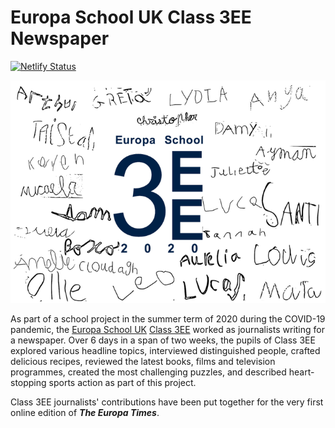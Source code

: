 # Europa School UK Class 3EE Newspaper

<!-- badges: start -->
[![Netlify Status](https://api.netlify.com/api/v1/badges/22c487ec-3ae2-49a2-9727-dcb80191255d/deploy-status)](https://app.netlify.com/sites/hungry-pike-c94eaa/deploys)
<!-- badges: end -->

![](figures/class3EE.png)

As part of a school project in the summer term of 2020 during the COVID-19 pandemic, the [Europa School UK](https://europaschooluk.org) [Class 3EE](https://www.europa-ee.org.uk) worked as journalists writing for a newspaper. Over 6 days in a span of two weeks, the pupils of Class 3EE explored various headline topics, interviewed distinguished people, crafted delicious recipes, reviewed the latest books, films and television programmes, created the most challenging puzzles, and described heart-stopping sports action as part of this project.

Class 3EE journalists' contributions have been put together for the very first online edition of ***The Europa Times***.

